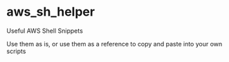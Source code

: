 # aws_sh_helper
Useful AWS Shell Snippets

Use them as is, or use them as a reference to copy and paste into your own scripts

